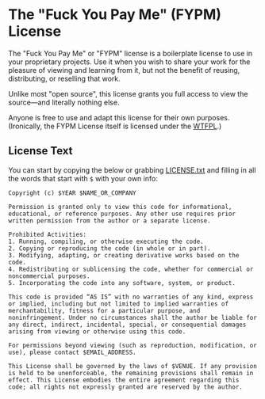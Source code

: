 # The "Fuck You Pay Me" (FYPM) License

The "Fuck You Pay Me" or "FYPM" license is a boilerplate license to use in your proprietary projects. Use it when you wish to share your work for the pleasure of viewing and learning from it, but not the benefit of reusing, distributing, or reselling that work.

Unlike most "open source", this license grants you full access to view the source—and literally nothing else.

Anyone is free to use and adapt this license for their own purposes. (Ironically, the FYPM License itself is licensed under the [WTFPL](https://en.wikipedia.org/wiki/WTFPL).)

## License Text

You can start by copying the below or grabbing [LICENSE.txt](/LICENSE.txt) and filling in all the words that start with `$` with your own info:

```
Copyright (c) $YEAR $NAME_OR_COMPANY

Permission is granted only to view this code for informational, educational, or reference purposes. Any other use requires prior written permission from the author or a separate license.

Prohibited Activities:
1. Running, compiling, or otherwise executing the code.
2. Copying or reproducing the code (in whole or in part).
3. Modifying, adapting, or creating derivative works based on the code.
4. Redistributing or sublicensing the code, whether for commercial or noncommercial purposes.
5. Incorporating the code into any software, system, or product.

This code is provided “AS IS” with no warranties of any kind, express or implied, including but not limited to implied warranties of merchantability, fitness for a particular purpose, and noninfringement. Under no circumstances shall the author be liable for any direct, indirect, incidental, special, or consequential damages arising from viewing or otherwise using this code.

For permissions beyond viewing (such as reproduction, modification, or use), please contact $EMAIL_ADDRESS.

This License shall be governed by the laws of $VENUE. If any provision is held to be unenforceable, the remaining provisions shall remain in effect. This License embodies the entire agreement regarding this code; all rights not expressly granted are reserved by the author.
```
